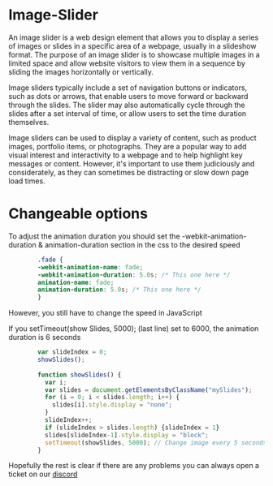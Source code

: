# Image-Slider
An image slider is a web design element that allows you to display a series of images or slides in a specific area of a webpage, usually in a slideshow format. The purpose of an image slider is to showcase multiple images in a limited space and allow website visitors to view them in a sequence by sliding the images horizontally or vertically.

Image sliders typically include a set of navigation buttons or indicators, such as dots or arrows, that enable users to move forward or backward through the slides. The slider may also automatically cycle through the slides after a set interval of time, or allow users to set the time duration themselves.

Image sliders can be used to display a variety of content, such as product images, portfolio items, or photographs. They are a popular way to add visual interest and interactivity to a webpage and to help highlight key messages or content. However, it's important to use them judiciously and considerately, as they can sometimes be distracting or slow down page load times.

# Changeable options

To adjust the animation duration you should set the -webkit-animation-duration & animation-duration section in the css to the desired speed

```css
        .fade {
        -webkit-animation-name: fade;
        -webkit-animation-duration: 5.0s; /* This one here */
        animation-name: fade;
        animation-duration: 5.0s; /* This one here */
        }
```       
However, you still have to change the speed in JavaScript

If you setTimeout(show Slides, 5000); (last line) set to 6000, the animation duration is 6 seconds

````js
        var slideIndex = 0;
        showSlides();
        
        function showSlides() {
          var i;
          var slides = document.getElementsByClassName("mySlides");
          for (i = 0; i < slides.length; i++) {
            slides[i].style.display = "none"; 
          }
          slideIndex++;
          if (slideIndex > slides.length) {slideIndex = 1} 
          slides[slideIndex-1].style.display = "block"; 
          setTimeout(showSlides, 5000); // Change image every 5 seconds
        }
````

Hopefully the rest is clear if there are any problems you can always open a ticket on our [discord](https://discord.gg/rgAXuVrxxs)
